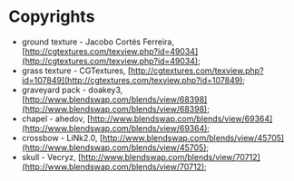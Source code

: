 # Copyrights

* ground texture - Jacobo Cortés Ferreira, [http://cgtextures.com/texview.php?id=49034](http://cgtextures.com/texview.php?id=49034);
* grass texture - CGTextures, [http://cgtextures.com/texview.php?id=107849](http://cgtextures.com/texview.php?id=107849);
* graveyard pack - doakey3, [http://www.blendswap.com/blends/view/68398](http://www.blendswap.com/blends/view/68398);
* chapel - ahedov, [http://www.blendswap.com/blends/view/69364](http://www.blendswap.com/blends/view/69364);
* crossbow - LiNk2.0, [http://www.blendswap.com/blends/view/45705](http://www.blendswap.com/blends/view/45705);
* skull - Vecryz, [http://www.blendswap.com/blends/view/70712](http://www.blendswap.com/blends/view/70712);
